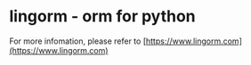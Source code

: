 # lingorm - orm for python

For more infomation, please refer to [https://www.lingorm.com](https://www.lingorm.com)
